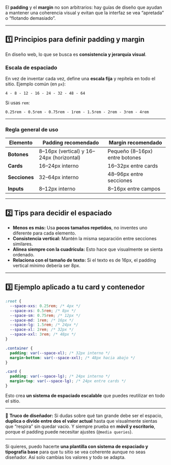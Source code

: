 El **padding** y el **margin** no son arbitrarios: hay guías de diseño que ayudan a mantener una coherencia visual y evitan que la interfaz se vea “apretada” o “flotando demasiado”.

---

## 1️⃣ Principios para definir padding y margin

En diseño web, lo que se busca es **consistencia y jerarquía visual**.

### Escala de espaciado

En vez de inventar cada vez, define una **escala fija** y repítela en todo el sitio.
Ejemplo común (en `px`):

```
4 - 8 - 12 - 16 - 24 - 32 - 48 - 64
```

Si usas `rem`:

```
0.25rem - 0.5rem - 0.75rem - 1rem - 1.5rem - 2rem - 3rem - 4rem
```

---

### Regla general de uso

| Elemento      | Padding recomendado                      | Margin recomendado             |
| ------------- | ---------------------------------------- | ------------------------------ |
| **Botones**   | 8–16px (vertical) y 16–24px (horizontal) | Pequeño (8–16px) entre botones |
| **Cards**     | 16–24px interno                          | 16–32px entre cards            |
| **Secciones** | 32–64px interno                          | 48–96px entre secciones        |
| **Inputs**    | 8–12px interno                           | 8–16px entre campos            |

---

## 2️⃣ Tips para decidir el espaciado

- **Menos es más:** Usa **pocos tamaños repetidos**, no inventes uno diferente para cada elemento.
- **Consistencia vertical:** Mantén la misma separación entre secciones similares.
- **Alinea siempre con la cuadrícula:** Esto hace que visualmente se sienta ordenado.
- **Relaciona con el tamaño de texto:**
  Si el texto es de 16px, el padding vertical mínimo debería ser 8px.

---

## 3️⃣ Ejemplo aplicado a tu card y contenedor

```css
:root {
  --space-xxs: 0.25rem; /* 4px */
  --space-xs: 0.5rem; /* 8px */
  --space-sm: 0.75rem; /* 12px */
  --space-md: 1rem; /* 16px */
  --space-lg: 1.5rem; /* 24px */
  --space-xl: 2rem; /* 32px */
  --space-xxl: 3rem; /* 48px */
}

.container {
  padding: var(--space-xl); /* 32px interno */
  margin-bottom: var(--space-xxl); /* 48px hacia abajo */
}

.card {
  padding: var(--space-lg); /* 24px interno */
  margin-top: var(--space-lg); /* 24px entre cards */
}
```

Esto crea **un sistema de espaciado escalable** que puedes reutilizar en todo el sitio.

---

📌 **Truco de diseñador:**
Si dudas sobre qué tan grande debe ser el espacio, **duplica o divide entre dos el valor actual** hasta que visualmente sientas que “respira” sin quedar vacío.
Y siempre prueba en **móvil y escritorio**, porque el padding puede necesitar ajustes (`@media queries`).

---

Si quieres, puedo hacerte **una plantilla con sistema de espaciado y tipografía base** para que tu sitio se vea coherente aunque no seas diseñador. Así solo cambias los valores y todo se adapta.

